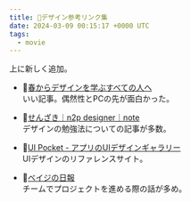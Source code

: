 ```yaml
---
title: 📝デザイン参考リンク集
date: 2024-03-09 00:15:17 +0000 UTC
tags:
  - movie
---
```


上に新しく追加。

- 📝[春からデザインを学ぶすべての人へ](https://note.com/room_composite/n/n82272a0deefe)  
いい記事。偶然性とPCの先が面白かった。

- 📝[せんざき｜n2p designer｜note](https://note.com/cha_sd/)  
デザインの勉強法についての記事が多数。

- 📝[UI Pocket - アプリのUIデザインギャラリー](https://www.ui-pocket.com/screens)  
UIデザインのリファレンスサイト。

- 📝[ベイジの日報](https://baigie.me/nippo/)  
チームでプロジェクトを進める際の話が多め。